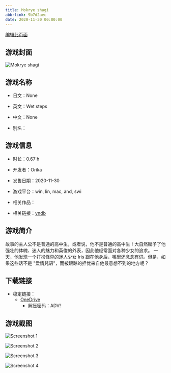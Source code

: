 ```yaml
---
title: Mokrye shagi
abbrlink: 9b7d2aec
date: 2020-11-30 00:00:00
---
```

[编辑此页面](https://github.com/ACG-3/ADV3-source/blob/main/source/_posts/games/Wet%20Steps.md)

## 游戏封面

![Mokrye shagi](https://pan.timero.xyz/d/onedrive/img_lib_001/Wet%20Steps_cover.avif)


## 游戏名称

- 日文：None
- 英文：Wet steps
- 中文：None

- 别名：


## 游戏信息

- 时长：0.67 h
- 开发者：Orika
- 发售日期：2020-11-30
- 游戏平台：win, lin, mac, and, swi
- 相关作品：

- 相关链接：[vndb](https://vndb.org/v29310)


## 游戏简介

故事的主人公不是普通的高中生，或者说，他不是普通的高中生！大自然赋予了他强壮的体魄、迷人的魅力和英俊的外表，因此他经常面对各种少女的追求。
一天，他发现一个打扮怪异的迷人少女 Iris 跟在他身后，嘴里还念念有词。但是，如果这些话不是 "爱情咒语"，而被跟踪的担忧来自他最意想不到的地方呢？


## 下载链接

- 稳定链接：
    - [OneDrive](https://pan.timero.xyz/onedrive/adv_lib_001/Wet%20Steps)
        - 解压密码：ADV!



## 游戏截图


![Screenshot 1](https://pan.timero.xyz/d/onedrive/img_lib_001/Wet%20Steps_Screenshot_1.avif)

![Screenshot 2](https://pan.timero.xyz/d/onedrive/img_lib_001/Wet%20Steps_Screenshot_2.avif)

![Screenshot 3](https://pan.timero.xyz/d/onedrive/img_lib_001/Wet%20Steps_Screenshot_3.avif)

![Screenshot 4](https://pan.timero.xyz/d/onedrive/img_lib_001/Wet%20Steps_Screenshot_4.avif)

